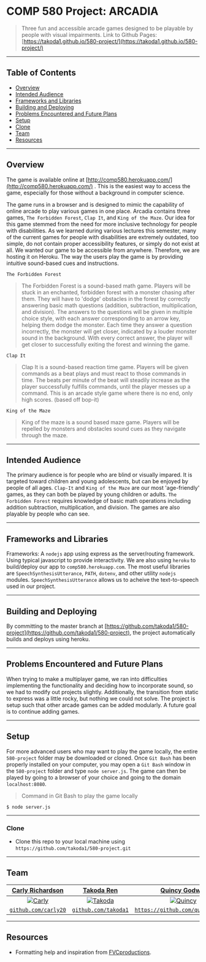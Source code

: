 # COMP 580 Project: ARCADIA

> Three fun and accessible arcade games designed to be playable by people with visual impairments.
> Link to Github Pages: [https://takoda1.github.io/580-project/](https://takoda1.github.io/580-project/)

---
## Table of Contents

- [Overview](#overview)
- [Intended Audience](#intended-audience)
- [Frameworks and Libraries](#frameworks-and-libraries)
- [Building and Deploying](#building-and-deploying)
- [Problems Encountered and Future Plans](#problems-encountered-and-future-plans)
- [Setup](#setup)
- [Clone](#clone)
- [Team](#team)
- [Resources](#resources)

---
## Overview

The game is available online at [http://comp580.herokuapp.com/](http://comp580.herokuapp.com/) . This is the easiest way to access the game, especially for those without a background in computer science. 

The game runs in a browser and is designed to mimic the capability of online arcade to play various games in one place. Arcadia contains three games, `The Forbidden Forest`, `Clap It`, and `King of the Maze`. Our idea for this game stemmed from the need for more inclusive technology for people with disabilities. As we learned during various lectures this semester, many of the current games for people with disabilities are extremely outdated, too simple, do not contain proper accessibility features, or simply do not exist at all. 
We wanted our game to be accessible from anywhere. Therefore, we are hosting it on Heroku. The way the users play the game is by providing intuitive sound-based cues and instructions.


`The Forbidden Forest`

> The Forbidden Forest is a sound-based math game. Players will be stuck in an enchanted, forbidden forest with a monster chasing after them. They will have to 'dodge' obstacles in the forest by correctly answering basic math questions (addition, subtraction, multiplication, and division). The answers to the questions will be given in multiple choice style, with each answer corresponding to an arrow key, helping them dodge the monster. Each time they answer a question incorrectly, the monster will get closer, indicated by a louder monster sound in the background. With every correct answer, the player will get closer to successfully exiting the forest and winning the game.   

`Clap It`
> Clap It is a sound-based reaction time game. Players will be given commands as a beat plays and must react to those commands in time. The beats per minute of the beat will steadily increase as the player successfully fulfills commands, until the player messes up a command. This is an arcade style game where there is no end, only high scores. (based off bop-it)

`King of the Maze`
> King of the maze is a sound based maze game. Players will be repelled by monsters and obstacles sound cues as they navigate through the maze.


---
## Intended Audience

The primary audience is for people who are blind or visually impared. It is targeted toward children and young adolescents, but can be enjoyed by people of all ages. `Clap-It` and `King of the Maze` are our most 'age-friendly' games, as they can both be played by young children or adults. `The Forbidden Forest` requires knowledge of basic math operations including addition subtraction, multiplication, and division. The games are also playable by people who can see.

---
## Frameworks and Libraries

Frameworks: A `nodejs` app using express as the server/routing framework. Using typical javascript to provide interactivity. We are also using `heroku` to build/deploy our app to `comp580.herokuapp.com`. The most useful libraries are `SpeechSynthesisUtterance`, `PATH`, `dotenv`, and other utility `nodejs` modules.  `SpeechSynthesisUtterance` allows us to acheive the text-to-speech used in our project.

---
## Building and Deploying

By committing to the master branch at [https://github.com/takoda1/580-project](https://github.com/takoda1/580-project), the project automatically builds and deploys using heroku.

---
## Problems Encountered and Future Plans

When trying to make a multiplayer game, we ran into difficulties implementing the functionality and deciding how to incorporate sound, so we had to modify out projects slightly. Additionally, the transition from static to express was a little rocky, but nothing we could not solve. The project is setup such that other arcade games can be added modularly. A future goal is to continue adding games.

---
## Setup

For more advanced users who may want to play the game locally, the entire `580-project` folder may be downloaded or cloned. Once `Git Bash` has been properly installed on your computer, you may open a `Git Bash` window in the `580-project` folder and type `node server.js`. The game can then be played by going to a browser of your choice and going to the domain `localhost:8080`. 

> Command in Git Bash to play the game locally
```shell
$ node server.js
```
---
### Clone

- Clone this repo to your local machine using `https://github.com/takoda1/580-project.git`

---

## Team

| <a href="https://github.com/carly20" target="_blank">**Carly Richardson**</a> | <a href="http://github.com/takoda1" target="_blank">**Takoda Ren**</a> | <a href="http://github.com/quincygodwin" target="_blank">**Quincy Godwin**</a> |
| :---: |:---:| :---:|
| [![Carly](https://avatars1.githubusercontent.com/u/52942423?s=400&u=03a64281c7277aa27688eb93bfc7315690e23038&v=4?s=200)](http://github.com/carly20)  | [![Takoda](https://avatars2.githubusercontent.com/u/31773273?s=400&v=4?s=200)](http://github.com/takoda1) | [![Quincy](https://avatars2.githubusercontent.com/u/27874702?s=460&u=cbef7006ff74ff80443b1bb7778f519a6d65eb61&v=4?s=200)](http://github.com/quincygodwin)  |
| <a href="https://github.com/carly20" target="_blank">`github.com/carly20`</a> | <a href="https://github.com/takoda1" target="_blank">`github.com/takoda1`</a> | <a href="https://github.com/quincygodwin" target="_blank">`https://github.com/quincygodwin`</a> |

---

## Resources

- Formatting help and inspiration from <a href="https://gist.github.com/fvcproductions/1bfc2d4aecb01a834b46" target="_blank">FVCproductions</a>.
